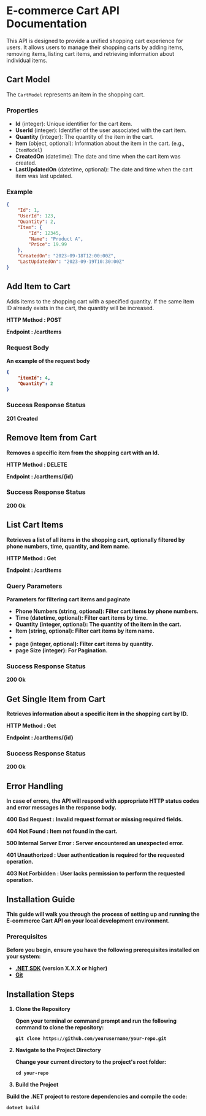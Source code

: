 # E-commerce Cart API Documentation
<p>This API is designed to provide a unified shopping cart experience for users. It allows users to manage their shopping carts by adding items, removing items, listing cart items, and retrieving information about individual items.</p>

## Cart Model
The `CartModel` represents an item in the shopping cart.

### Properties

- **Id** (integer): Unique identifier for the cart item.
- **UserId** (integer): Identifier of the user associated with the cart item.
- **Quantity** (integer): The quantity of the item in the cart.
- **Item** (object, optional): Information about the item in the cart. (e.g., `ItemModel`)
- **CreatedOn** (datetime): The date and time when the cart item was created.
- **LastUpdatedOn** (datetime, optional): The date and time when the cart item was last updated.

### Example

```json
{
    "Id": 1,
    "UserId": 123,
    "Quantity": 2,
    "Item": {
        "Id": 12345,
        "Name": "Product A",
        "Price": 19.99
    },
    "CreatedOn": "2023-09-18T12:00:00Z",
    "LastUpdatedOn": "2023-09-19T10:30:00Z"
}
```

## Add Item to Cart
Adds items to the shopping cart with a specified quantity. If the same item ID already exists in the cart, the quantity will be increased.

<p><strong>HTTP Method : <strong/> POST</p>
<p><strong>Endpoint : <strong/> /cartItems</p>

### Request Body
An example of the request body

```json
{
    "itemId": 4,
    "Quantity": 2
}
```

### Success Response Status 
201 Created


## Remove Item from Cart
Removes a specific item from the shopping cart with an Id.

<p><strong>HTTP Method : <strong/> DELETE</p>
<p><strong>Endpoint : <strong/> /cartItems/{id}</p>

### Success Response Status 
200 Ok


## List Cart Items
Retrieves a list of all items in the shopping cart, optionally filtered by phone numbers, time, quantity, and item name.

<p><strong>HTTP Method : <strong/> Get</p>
<p><strong>Endpoint : <strong/> /cartItems</p>

### Query Parameters
Parameters for filtering cart items and paginate
- **Phone Numbers** (string, optional): Filter cart items by phone numbers.
- **Time** (datetime, optional): Filter cart items by time.
- **Quantity** (integer, optional): The quantity of the item in the cart.
- **Item** (string, optional):  Filter cart items by item name.
- 
- **page** (integer, optional): Filter cart items by quantity.
- **page Size** (integer): For Pagination.

### Success Response Status 
200 Ok


## Get Single Item from Cart
Retrieves information about a specific item in the shopping cart by ID.

<p><strong>HTTP Method : <strong/> Get</p>
<p><strong>Endpoint : <strong/> /cartItems/{id}</p>

### Success Response Status 
200 Ok


## Error Handling
In case of errors, the API will respond with appropriate HTTP status codes and error messages in the response body.

<p><strong>400 Bad Request : <strong/> Invalid request format or missing required fields.</p>
<p><strong>404 Not Found : <strong/> Item not found in the cart.</p>
<p><strong>500 Internal Server Error : <strong/> Server encountered an unexpected error.</p>
<p><strong>401 Unauthorized  : <strong/> User authentication is required for the requested operation.</p>
<p><strong>403 Not Forbidden : <strong/> User lacks permission to perform the requested operation.</p>


## Installation Guide

This guide will walk you through the process of setting up and running the E-commerce Cart API on your local development environment.

### Prerequisites

Before you begin, ensure you have the following prerequisites installed on your system:

- [.NET SDK](https://dotnet.microsoft.com/download) (version X.X.X or higher)
- [Git](https://git-scm.com/downloads)

## Installation Steps

1. **Clone the Repository**

   Open your terminal or command prompt and run the following command to clone the repository:

   ```shell
   git clone https://github.com/yourusername/your-repo.git

2. **Navigate to the Project Directory**

   Change your current directory to the project's root folder:

   ```shell
   cd your-repo

2. **Build the Project**

  Build the .NET project to restore dependencies and compile the code:

   ```shell
   dotnet build
